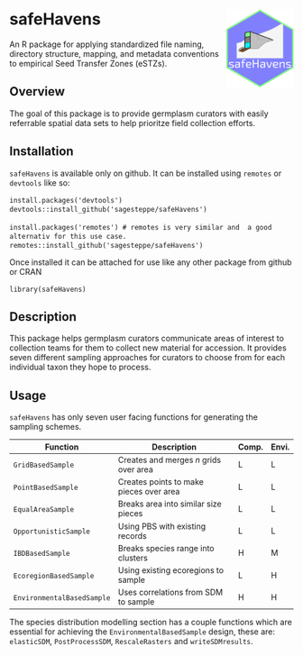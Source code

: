 # safeHavens <img src="inst/man/figures/logo.png" align="right" height="138" />
An R package for applying standardized file naming, directory structure, mapping, and metadata conventions to empirical Seed Transfer Zones (eSTZs). 

## Overview
The goal of this package is to provide germplasm curators with easily referrable spatial data sets to help prioritze field collection efforts.

## Installation
`safeHavens` is available only on github. 
It can be installed using `remotes` or `devtools` like so:
```
install.packages('devtools')
devtools::install_github('sagesteppe/safeHavens')

install.packages('remotes') # remotes is very similar and  a good alternativ for this use case.
remotes::install_github('sagesteppe/safeHavens')
```

Once installed it can be attached for use like any other package from github or CRAN

```
library(safeHavens)
```

## Description
This package helps germplasm curators communicate areas of interest to collection teams for them to collect new material for accession. It provides seven different sampling approaches for curators to choose from for each individual taxon they hope to process. 

## Usage  
`safeHavens` has only seven user facing functions for generating the sampling schemes.  

|        Function           |              Description               | Comp.| Envi.|
|---------------------------|----------------------------------------|------|------|
| `GridBasedSample`         | Creates and merges *n* grids over area |  L   |   L  |
| `PointBasedSample`        | Creates points to make pieces over area|  L   |   L  |
| `EqualAreaSample`         | Breaks area into similar size pieces   |  L   |   L  |
| `OpportunisticSample`     | Using PBS with existing records        |  L   |   L  |
| `IBDBasedSample`          | Breaks species range into clusters     |  H   |   M  |
| `EcoregionBasedSample`    | Using existing ecoregions to sample    |  L   |   H  |
| `EnvironmentalBasedSample`| Uses correlations from SDM to sample   |  H   |   H  |


The species distribution modelling section has a couple functions which are essential for achieving the `EnvironmentalBasedSample` design, these are: `elasticSDM`, `PostProcessSDM`, `RescaleRasters` and `writeSDMresults`.
